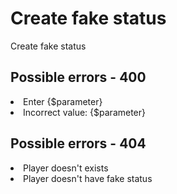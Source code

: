 # Create fake status

<highlight>Create fake status</highlight>

<include from="notes.md" element-id="urlVariable"/>
<include from="notes.md" element-id="session"/>

<api-endpoint openapi-path="./../../data.yaml" endpoint="/fake-status/${username}" method="POST">
	<request>
		<sample src="fake-status/requestFakeStatusAll.json"/>
	</request>
	<response type="400">
		<sample src="error.json"/>
	</response>
	<response type="404">
		<sample src="error.json"/>
	</response>
</api-endpoint>

## Possible errors - 400
<list>
	<li>Enter <format color="BlueViolet">{$parameter}</format></li>
	<li>Incorrect value: <format color="BlueViolet">{$parameter}</format></li>
</list>

## Possible errors - 404
<list>
	<li>Player doesn't exists</li>
	<li>Player doesn't have fake status</li>
</list>